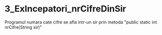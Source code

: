 # 3_ExIncepatori_nrCifreDinSir
Programul numara cate cifre se afla intr-un sir prin metoda "public static int nrCifre(String sir)"
